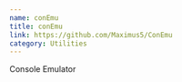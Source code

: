 ```yaml
---
name: conEmu
title: conEmu
link: https://github.com/Maximus5/ConEmu
category: Utilities
---
```


Console Emulator